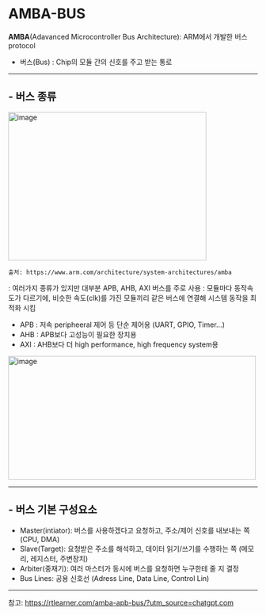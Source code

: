 # AMBA-BUS
 **AMBA**(Adavanced Microcontroller Bus Architecture): ARM에서 개발한 버스 protocol
 * 버스(Bus)
   : Chip의 모듈 간의 신호를 주고 받는 통로

 ---
 
 ## - 버스 종류
   
   <img width="400" height="300" alt="image" src="https://github.com/user-attachments/assets/8463a4e2-f2a2-4ef3-a947-ce71ee9de13f" />
   
    출처: https://www.arm.com/architecture/system-architectures/amba
   
   : 여러가지 종류가 있지만 대부분 APB, AHB, AXI 버스를 주로 사용
   : 모듈마다 동작속도가 다르기에, 비슷한 속도(clk)를 가진 모듈끼리 같은 버스에 연결해 시스템 동작을 최적화 시킴
   - APB : 저속 peripheeral 제어 등 단순 제어용 (UART, GPIO, Timer...)  
   - AHB : APB보다 고성능이 필요한 장치용
   - AXI : AHB보다 더 high performance, high frequency system용
   
   <img width="500" height="250" alt="image" src="https://github.com/user-attachments/assets/a3f76929-343f-4d61-9bad-f4146a7acae9" />

---

##  - 버스 기본 구성요소

   - Master(intiator): 버스를 사용하겠다고 요청하고, 주소/제어 신호를 내보내는 쪽 (CPU, DMA)
   - Slave(Target): 요청받은 주소를 해석하고, 데이터 읽기/쓰기를 수행하는 쪽 (메모리, 레지스터, 주변장치)
   - Arbiter(중재기): 여러 마스터가 동시에 버스를 요청하면 누구한테 줄 지 결정
   - Bus Lines: 공용 신호선 (Adress Line, Data Line, Control Lin)  
     
   

---
참고: https://rtlearner.com/amba-apb-bus/?utm_source=chatgpt.com
